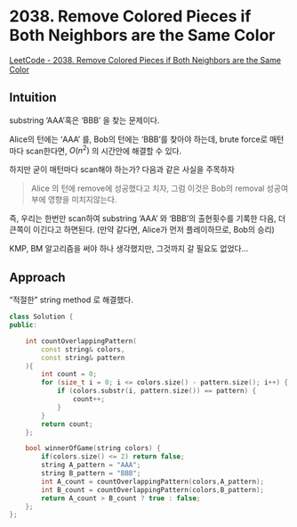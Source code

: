 # 2038. Remove Colored Pieces if Both Neighbors are the Same Color
[LeetCode - 2038. Remove Colored Pieces if Both Neighbors are the Same Color](https://leetcode.com/problems/remove-colored-pieces-if-both-neighbors-are-the-same-color/?envType=daily-question&envId=2023-10-01)
## Intuition

substring ‘AAA’혹은 ‘BBB’ 을 찾는 문제이다.

Alice의 턴에는 ‘AAA’ 를, Bob의 턴에는 ‘BBB’를 찾아야 하는데, brute force로 매턴마다 scan한다면, $O(n^2)$ 의 시간안에 해결할 수 있다.

하지만 굳이 매턴마다 scan해야 하는가? 다음과 같은 사실을 주목하자

> Alice 의 턴에 remove에 성공했다고 치자, 그럼 이것은 Bob의 removal 성공여부에 영향을 미치지않는다.
> 

즉, 우리는 한번만 scan하여 substring ‘AAA’ 와 ‘BBB’의 출현횟수를 기록한 다음, 더 큰쪽이 이긴다고 하면된다. (만약 같다면, Alice가 먼저 플레이하므로, Bob의 승리)

KMP, BM 알고리즘을 써야 하나 생각했지만, 그것까지 갈 필요도 없었다…

## Approach

“적절한” string method 로 해결했다.

```cpp
class Solution {
public:

    int countOverlappingPattern(
        const string& colors,
        const string& pattern
    ){
        int count = 0;
        for (size_t i = 0; i <= colors.size() - pattern.size(); i++) {
            if (colors.substr(i, pattern.size()) == pattern) {
                count++;
            }
        }
        return count;
    };

    bool winnerOfGame(string colors) {
        if(colors.size() <= 2) return false;
        string A_pattern = "AAA";
        string B_pattern = "BBB";
        int A_count = countOverlappingPattern(colors,A_pattern);
        int B_count = countOverlappingPattern(colors,B_pattern);
        return A_count > B_count ? true : false;
    };
};
```